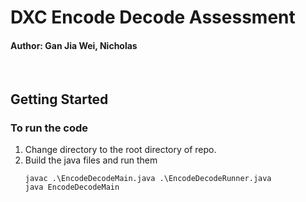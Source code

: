 # DXC Encode Decode Assessment

#### Author: Gan Jia Wei, Nicholas
<br/>

## Getting Started

### To run the code
1) Change directory to the root directory of repo.
2) Build the java files and run them
   <br/>
    ```
    javac .\EncodeDecodeMain.java .\EncodeDecodeRunner.java 
    java EncodeDecodeMain
    ```
<br/>